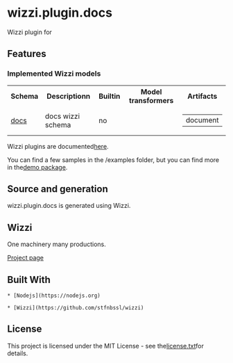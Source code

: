# wizzi.plugin.docs

Wizzi plugin for 


## Features
### Implemented Wizzi models

<table>
<tr>
<th>Schema<th>Descriptionn<th>Builtin<th>Model transformers<th>Artifacts</tr>
<tr>
<td>
<a href https://github.com//wizzi.plugin.docs/tree/master/.wizzi/ittf/lib/wizzi/schemas/docs.wfschema.ittf>docs</a><td>docs wizzi schema</td>
<td>
no<td>

<table>
</table>

<td>

<table>
<tr>
<td>document</td>
</tr>
</table>

</tr>
</table>



<p>Wizzi plugins are documented<a href="https://stfnbssl.github.io/wizzi/docs/wizziplugins.html">here</a>.</p>



<p>You can find a few samples in the /examples folder, but you can find more in the<a href="https://github.com/wizzifactory/wizzi/tree/master/packages/wizzi-demo/.wizzi/ittf/examples/advanced/plugins">demo package</a>.</p>

## Source and generation
wizzi.plugin.docs is generated using Wizzi.


## Wizzi

One machinery many productions.



<p><a href="https://stfnbssl.github.io/wizzi">Project page</a></p>

## Built With
    * [Nodejs](https://nodejs.org)
    
    * [Wizzi](https://github.com/stfnbssl/wizzi)
    

## License

<p>This project is licensed under the MIT License - see the<a href="license.txt">license.txt</a>for details.</p>

